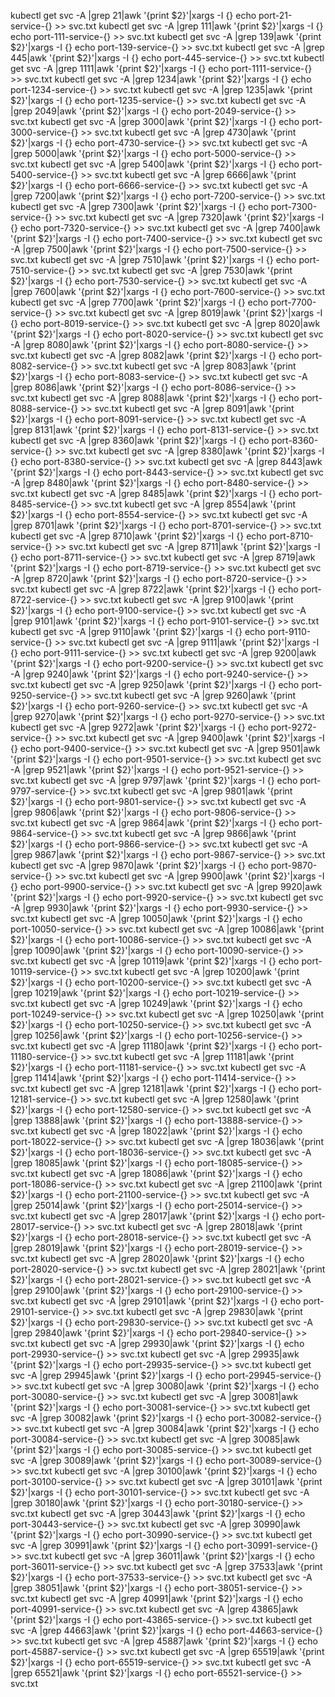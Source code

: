 kubectl get svc -A |grep 21|awk '{print $2}'|xargs -I {} echo port-21-service-{} >> svc.txt
kubectl get svc -A |grep 111|awk '{print $2}'|xargs -I {} echo port-111-service-{} >> svc.txt
kubectl get svc -A |grep 139|awk '{print $2}'|xargs -I {} echo port-139-service-{} >> svc.txt
kubectl get svc -A |grep 445|awk '{print $2}'|xargs -I {} echo port-445-service-{} >> svc.txt
kubectl get svc -A |grep 1111|awk '{print $2}'|xargs -I {} echo port-1111-service-{} >> svc.txt
kubectl get svc -A |grep 1234|awk '{print $2}'|xargs -I {} echo port-1234-service-{} >> svc.txt
kubectl get svc -A |grep 1235|awk '{print $2}'|xargs -I {} echo port-1235-service-{} >> svc.txt
kubectl get svc -A |grep 2049|awk '{print $2}'|xargs -I {} echo port-2049-service-{} >> svc.txt
kubectl get svc -A |grep 3000|awk '{print $2}'|xargs -I {} echo port-3000-service-{} >> svc.txt
kubectl get svc -A |grep 4730|awk '{print $2}'|xargs -I {} echo port-4730-service-{} >> svc.txt
kubectl get svc -A |grep 5000|awk '{print $2}'|xargs -I {} echo port-5000-service-{} >> svc.txt
kubectl get svc -A |grep 5400|awk '{print $2}'|xargs -I {} echo port-5400-service-{} >> svc.txt
kubectl get svc -A |grep 6666|awk '{print $2}'|xargs -I {} echo port-6666-service-{} >> svc.txt
kubectl get svc -A |grep 7200|awk '{print $2}'|xargs -I {} echo port-7200-service-{} >> svc.txt
kubectl get svc -A |grep 7300|awk '{print $2}'|xargs -I {} echo port-7300-service-{} >> svc.txt
kubectl get svc -A |grep 7320|awk '{print $2}'|xargs -I {} echo port-7320-service-{} >> svc.txt
kubectl get svc -A |grep 7400|awk '{print $2}'|xargs -I {} echo port-7400-service-{} >> svc.txt
kubectl get svc -A |grep 7500|awk '{print $2}'|xargs -I {} echo port-7500-service-{} >> svc.txt
kubectl get svc -A |grep 7510|awk '{print $2}'|xargs -I {} echo port-7510-service-{} >> svc.txt
kubectl get svc -A |grep 7530|awk '{print $2}'|xargs -I {} echo port-7530-service-{} >> svc.txt
kubectl get svc -A |grep 7600|awk '{print $2}'|xargs -I {} echo port-7600-service-{} >> svc.txt
kubectl get svc -A |grep 7700|awk '{print $2}'|xargs -I {} echo port-7700-service-{} >> svc.txt
kubectl get svc -A |grep 8019|awk '{print $2}'|xargs -I {} echo port-8019-service-{} >> svc.txt
kubectl get svc -A |grep 8020|awk '{print $2}'|xargs -I {} echo port-8020-service-{} >> svc.txt
kubectl get svc -A |grep 8080|awk '{print $2}'|xargs -I {} echo port-8080-service-{} >> svc.txt
kubectl get svc -A |grep 8082|awk '{print $2}'|xargs -I {} echo port-8082-service-{} >> svc.txt
kubectl get svc -A |grep 8083|awk '{print $2}'|xargs -I {} echo port-8083-service-{} >> svc.txt
kubectl get svc -A |grep 8086|awk '{print $2}'|xargs -I {} echo port-8086-service-{} >> svc.txt
kubectl get svc -A |grep 8088|awk '{print $2}'|xargs -I {} echo port-8088-service-{} >> svc.txt
kubectl get svc -A |grep 8091|awk '{print $2}'|xargs -I {} echo port-8091-service-{} >> svc.txt
kubectl get svc -A |grep 8131|awk '{print $2}'|xargs -I {} echo port-8131-service-{} >> svc.txt
kubectl get svc -A |grep 8360|awk '{print $2}'|xargs -I {} echo port-8360-service-{} >> svc.txt
kubectl get svc -A |grep 8380|awk '{print $2}'|xargs -I {} echo port-8380-service-{} >> svc.txt
kubectl get svc -A |grep 8443|awk '{print $2}'|xargs -I {} echo port-8443-service-{} >> svc.txt
kubectl get svc -A |grep 8480|awk '{print $2}'|xargs -I {} echo port-8480-service-{} >> svc.txt
kubectl get svc -A |grep 8485|awk '{print $2}'|xargs -I {} echo port-8485-service-{} >> svc.txt
kubectl get svc -A |grep 8554|awk '{print $2}'|xargs -I {} echo port-8554-service-{} >> svc.txt
kubectl get svc -A |grep 8701|awk '{print $2}'|xargs -I {} echo port-8701-service-{} >> svc.txt
kubectl get svc -A |grep 8710|awk '{print $2}'|xargs -I {} echo port-8710-service-{} >> svc.txt
kubectl get svc -A |grep 8711|awk '{print $2}'|xargs -I {} echo port-8711-service-{} >> svc.txt
kubectl get svc -A |grep 8719|awk '{print $2}'|xargs -I {} echo port-8719-service-{} >> svc.txt
kubectl get svc -A |grep 8720|awk '{print $2}'|xargs -I {} echo port-8720-service-{} >> svc.txt
kubectl get svc -A |grep 8722|awk '{print $2}'|xargs -I {} echo port-8722-service-{} >> svc.txt
kubectl get svc -A |grep 9100|awk '{print $2}'|xargs -I {} echo port-9100-service-{} >> svc.txt
kubectl get svc -A |grep 9101|awk '{print $2}'|xargs -I {} echo port-9101-service-{} >> svc.txt
kubectl get svc -A |grep 9110|awk '{print $2}'|xargs -I {} echo port-9110-service-{} >> svc.txt
kubectl get svc -A |grep 9111|awk '{print $2}'|xargs -I {} echo port-9111-service-{} >> svc.txt
kubectl get svc -A |grep 9200|awk '{print $2}'|xargs -I {} echo port-9200-service-{} >> svc.txt
kubectl get svc -A |grep 9240|awk '{print $2}'|xargs -I {} echo port-9240-service-{} >> svc.txt
kubectl get svc -A |grep 9250|awk '{print $2}'|xargs -I {} echo port-9250-service-{} >> svc.txt
kubectl get svc -A |grep 9260|awk '{print $2}'|xargs -I {} echo port-9260-service-{} >> svc.txt
kubectl get svc -A |grep 9270|awk '{print $2}'|xargs -I {} echo port-9270-service-{} >> svc.txt
kubectl get svc -A |grep 9272|awk '{print $2}'|xargs -I {} echo port-9272-service-{} >> svc.txt
kubectl get svc -A |grep 9400|awk '{print $2}'|xargs -I {} echo port-9400-service-{} >> svc.txt
kubectl get svc -A |grep 9501|awk '{print $2}'|xargs -I {} echo port-9501-service-{} >> svc.txt
kubectl get svc -A |grep 9521|awk '{print $2}'|xargs -I {} echo port-9521-service-{} >> svc.txt
kubectl get svc -A |grep 9797|awk '{print $2}'|xargs -I {} echo port-9797-service-{} >> svc.txt
kubectl get svc -A |grep 9801|awk '{print $2}'|xargs -I {} echo port-9801-service-{} >> svc.txt
kubectl get svc -A |grep 9806|awk '{print $2}'|xargs -I {} echo port-9806-service-{} >> svc.txt
kubectl get svc -A |grep 9864|awk '{print $2}'|xargs -I {} echo port-9864-service-{} >> svc.txt
kubectl get svc -A |grep 9866|awk '{print $2}'|xargs -I {} echo port-9866-service-{} >> svc.txt
kubectl get svc -A |grep 9867|awk '{print $2}'|xargs -I {} echo port-9867-service-{} >> svc.txt
kubectl get svc -A |grep 9870|awk '{print $2}'|xargs -I {} echo port-9870-service-{} >> svc.txt
kubectl get svc -A |grep 9900|awk '{print $2}'|xargs -I {} echo port-9900-service-{} >> svc.txt
kubectl get svc -A |grep 9920|awk '{print $2}'|xargs -I {} echo port-9920-service-{} >> svc.txt
kubectl get svc -A |grep 9930|awk '{print $2}'|xargs -I {} echo port-9930-service-{} >> svc.txt
kubectl get svc -A |grep 10050|awk '{print $2}'|xargs -I {} echo port-10050-service-{} >> svc.txt
kubectl get svc -A |grep 10086|awk '{print $2}'|xargs -I {} echo port-10086-service-{} >> svc.txt
kubectl get svc -A |grep 10090|awk '{print $2}'|xargs -I {} echo port-10090-service-{} >> svc.txt
kubectl get svc -A |grep 10119|awk '{print $2}'|xargs -I {} echo port-10119-service-{} >> svc.txt
kubectl get svc -A |grep 10200|awk '{print $2}'|xargs -I {} echo port-10200-service-{} >> svc.txt
kubectl get svc -A |grep 10219|awk '{print $2}'|xargs -I {} echo port-10219-service-{} >> svc.txt
kubectl get svc -A |grep 10249|awk '{print $2}'|xargs -I {} echo port-10249-service-{} >> svc.txt
kubectl get svc -A |grep 10250|awk '{print $2}'|xargs -I {} echo port-10250-service-{} >> svc.txt
kubectl get svc -A |grep 10256|awk '{print $2}'|xargs -I {} echo port-10256-service-{} >> svc.txt
kubectl get svc -A |grep 11180|awk '{print $2}'|xargs -I {} echo port-11180-service-{} >> svc.txt
kubectl get svc -A |grep 11181|awk '{print $2}'|xargs -I {} echo port-11181-service-{} >> svc.txt
kubectl get svc -A |grep 11414|awk '{print $2}'|xargs -I {} echo port-11414-service-{} >> svc.txt
kubectl get svc -A |grep 12181|awk '{print $2}'|xargs -I {} echo port-12181-service-{} >> svc.txt
kubectl get svc -A |grep 12580|awk '{print $2}'|xargs -I {} echo port-12580-service-{} >> svc.txt
kubectl get svc -A |grep 13888|awk '{print $2}'|xargs -I {} echo port-13888-service-{} >> svc.txt
kubectl get svc -A |grep 18022|awk '{print $2}'|xargs -I {} echo port-18022-service-{} >> svc.txt
kubectl get svc -A |grep 18036|awk '{print $2}'|xargs -I {} echo port-18036-service-{} >> svc.txt
kubectl get svc -A |grep 18085|awk '{print $2}'|xargs -I {} echo port-18085-service-{} >> svc.txt
kubectl get svc -A |grep 18086|awk '{print $2}'|xargs -I {} echo port-18086-service-{} >> svc.txt
kubectl get svc -A |grep 21100|awk '{print $2}'|xargs -I {} echo port-21100-service-{} >> svc.txt
kubectl get svc -A |grep 25014|awk '{print $2}'|xargs -I {} echo port-25014-service-{} >> svc.txt
kubectl get svc -A |grep 28017|awk '{print $2}'|xargs -I {} echo port-28017-service-{} >> svc.txt
kubectl get svc -A |grep 28018|awk '{print $2}'|xargs -I {} echo port-28018-service-{} >> svc.txt
kubectl get svc -A |grep 28019|awk '{print $2}'|xargs -I {} echo port-28019-service-{} >> svc.txt
kubectl get svc -A |grep 28020|awk '{print $2}'|xargs -I {} echo port-28020-service-{} >> svc.txt
kubectl get svc -A |grep 28021|awk '{print $2}'|xargs -I {} echo port-28021-service-{} >> svc.txt
kubectl get svc -A |grep 29100|awk '{print $2}'|xargs -I {} echo port-29100-service-{} >> svc.txt
kubectl get svc -A |grep 29101|awk '{print $2}'|xargs -I {} echo port-29101-service-{} >> svc.txt
kubectl get svc -A |grep 29830|awk '{print $2}'|xargs -I {} echo port-29830-service-{} >> svc.txt
kubectl get svc -A |grep 29840|awk '{print $2}'|xargs -I {} echo port-29840-service-{} >> svc.txt
kubectl get svc -A |grep 29930|awk '{print $2}'|xargs -I {} echo port-29930-service-{} >> svc.txt
kubectl get svc -A |grep 29935|awk '{print $2}'|xargs -I {} echo port-29935-service-{} >> svc.txt
kubectl get svc -A |grep 29945|awk '{print $2}'|xargs -I {} echo port-29945-service-{} >> svc.txt
kubectl get svc -A |grep 30080|awk '{print $2}'|xargs -I {} echo port-30080-service-{} >> svc.txt
kubectl get svc -A |grep 30081|awk '{print $2}'|xargs -I {} echo port-30081-service-{} >> svc.txt
kubectl get svc -A |grep 30082|awk '{print $2}'|xargs -I {} echo port-30082-service-{} >> svc.txt
kubectl get svc -A |grep 30084|awk '{print $2}'|xargs -I {} echo port-30084-service-{} >> svc.txt
kubectl get svc -A |grep 30085|awk '{print $2}'|xargs -I {} echo port-30085-service-{} >> svc.txt
kubectl get svc -A |grep 30089|awk '{print $2}'|xargs -I {} echo port-30089-service-{} >> svc.txt
kubectl get svc -A |grep 30100|awk '{print $2}'|xargs -I {} echo port-30100-service-{} >> svc.txt
kubectl get svc -A |grep 30101|awk '{print $2}'|xargs -I {} echo port-30101-service-{} >> svc.txt
kubectl get svc -A |grep 30180|awk '{print $2}'|xargs -I {} echo port-30180-service-{} >> svc.txt
kubectl get svc -A |grep 30443|awk '{print $2}'|xargs -I {} echo port-30443-service-{} >> svc.txt
kubectl get svc -A |grep 30990|awk '{print $2}'|xargs -I {} echo port-30990-service-{} >> svc.txt
kubectl get svc -A |grep 30991|awk '{print $2}'|xargs -I {} echo port-30991-service-{} >> svc.txt
kubectl get svc -A |grep 36011|awk '{print $2}'|xargs -I {} echo port-36011-service-{} >> svc.txt
kubectl get svc -A |grep 37533|awk '{print $2}'|xargs -I {} echo port-37533-service-{} >> svc.txt
kubectl get svc -A |grep 38051|awk '{print $2}'|xargs -I {} echo port-38051-service-{} >> svc.txt
kubectl get svc -A |grep 40991|awk '{print $2}'|xargs -I {} echo port-40991-service-{} >> svc.txt
kubectl get svc -A |grep 43865|awk '{print $2}'|xargs -I {} echo port-43865-service-{} >> svc.txt
kubectl get svc -A |grep 44663|awk '{print $2}'|xargs -I {} echo port-44663-service-{} >> svc.txt
kubectl get svc -A |grep 45887|awk '{print $2}'|xargs -I {} echo port-45887-service-{} >> svc.txt
kubectl get svc -A |grep 65519|awk '{print $2}'|xargs -I {} echo port-65519-service-{} >> svc.txt
kubectl get svc -A |grep 65521|awk '{print $2}'|xargs -I {} echo port-65521-service-{} >> svc.txt